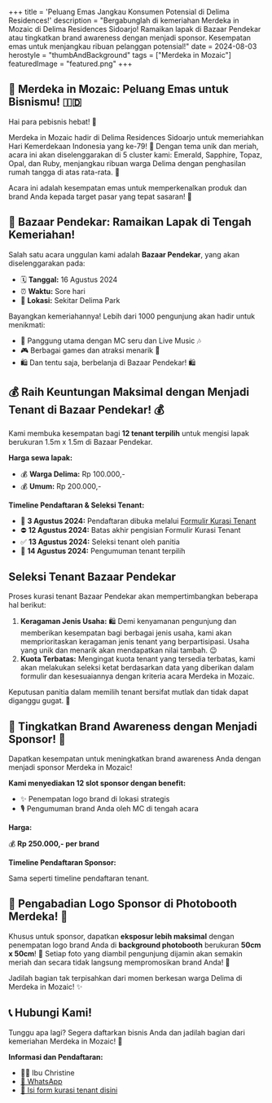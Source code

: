 +++
title = 'Peluang Emas Jangkau Konsumen Potensial di Delima Residences!'
description = "Bergabunglah di kemeriahan Merdeka in Mozaic di Delima Residences Sidoarjo! Ramaikan lapak di Bazaar Pendekar atau tingkatkan brand awareness dengan menjadi sponsor. Kesempatan emas untuk menjangkau ribuan pelanggan potensial!"
date = 2024-08-03
herostyle = "thumbAndBackground"
tags = ["Merdeka in Mozaic"]
featuredImage = "featured.png"
+++
## 🎉 Merdeka in Mozaic: Peluang Emas untuk Bisnismu! 🇮🇩

Hai para pebisnis hebat! 👋

Merdeka in Mozaic hadir di Delima Residences Sidoarjo untuk memeriahkan Hari Kemerdekaan Indonesia yang ke-79! 🎊 Dengan tema unik dan meriah, acara ini akan diselenggarakan di 5 cluster kami: Emerald, Sapphire, Topaz, Opal, dan Ruby, menjangkau ribuan warga Delima dengan penghasilan rumah tangga di atas rata-rata. 🤩

Acara ini adalah kesempatan emas untuk memperkenalkan produk dan brand Anda kepada target pasar yang tepat sasaran! 🚀

## 🎪 Bazaar Pendekar: Ramaikan Lapak di Tengah Kemeriahan! 

Salah satu acara unggulan kami adalah **Bazaar Pendekar**, yang akan diselenggarakan pada:

- 🗓️ **Tanggal:** 16 Agustus 2024
- ⏰ **Waktu:** Sore hari
- 📍 **Lokasi:** Sekitar Delima Park

Bayangkan kemeriahannya! Lebih dari 1000 pengunjung akan hadir untuk menikmati:

- 🎤 Panggung utama dengan MC seru dan Live Music 🎶
- 🎮 Berbagai games dan atraksi menarik 🎉
- 🛍️ Dan tentu saja, berbelanja di Bazaar Pendekar! 🛍️

## 💰 Raih Keuntungan Maksimal dengan Menjadi Tenant di Bazaar Pendekar! 💰

Kami membuka kesempatan bagi **12 tenant terpilih** untuk mengisi lapak berukuran 1.5m x 1.5m di Bazaar Pendekar. 

**Harga sewa lapak:**

- 💰 **Warga Delima:** Rp 100.000,-
- 💰 **Umum:** Rp 200.000,-

**Timeline Pendaftaran & Seleksi Tenant:**

- 📝 **3 Agustus 2024:** Pendaftaran dibuka melalui [Formulir Kurasi Tenant](https://forms.gle/7HXh5XqtrNchGwxaA)
- ⛔ **12 Agustus 2024:** Batas akhir pengisian Formulir Kurasi Tenant
- ✅ **13 Agustus 2024:** Seleksi tenant oleh panitia
- 📣 **14 Agustus 2024:** Pengumuman tenant terpilih

## Seleksi Tenant Bazaar Pendekar 

Proses kurasi tenant Bazaar Pendekar akan mempertimbangkan beberapa hal berikut:

1. **Keragaman Jenis Usaha:** 🛍️
    Demi kenyamanan pengunjung dan memberikan kesempatan bagi berbagai jenis usaha, kami akan memprioritaskan keragaman jenis tenant yang berpartisipasi. Usaha yang unik dan menarik akan mendapatkan nilai tambah. 😉
2. **Kuota Terbatas:** 
    Mengingat kuota tenant yang tersedia terbatas, kami akan melakukan seleksi ketat berdasarkan data yang diberikan dalam formulir dan kesesuaiannya dengan kriteria acara Merdeka in Mozaic. 

Keputusan panitia dalam memilih tenant bersifat mutlak dan tidak dapat diganggu gugat. 🙏

## 📣  Tingkatkan Brand Awareness dengan Menjadi Sponsor! 📣

Dapatkan kesempatan untuk meningkatkan brand awareness Anda dengan menjadi sponsor Merdeka in Mozaic! 

**Kami menyediakan 12 slot sponsor dengan benefit:**

- ✨ Penempatan logo brand di lokasi strategis
- 🎙️ Pengumuman brand Anda oleh MC di tengah acara

**Harga:**

💰 **Rp 250.000,- per brand**

**Timeline Pendaftaran Sponsor:**

Sama seperti timeline pendaftaran tenant.

## 📸 Pengabadian Logo Sponsor di Photobooth Merdeka! 📸

Khusus untuk sponsor, dapatkan **eksposur lebih maksimal** dengan penempatan logo brand Anda di **background photobooth** berukuran **50cm x 50cm**! 🤩 Setiap foto yang diambil pengunjung dijamin akan semakin meriah dan secara tidak langsung mempromosikan brand Anda! 🎉

Jadilah bagian tak terpisahkan dari momen berkesan warga Delima di Merdeka in Mozaic! ✨

## 📞 Hubungi Kami! 

Tunggu apa lagi? Segera daftarkan bisnis Anda dan jadilah bagian dari kemeriahan Merdeka in Mozaic! 🎉

**Informasi dan Pendaftaran:**

- 👩‍💼 Ibu Christine 
- [📲 WhatsApp](https://wa.me/6281910909000)
- [📝 Isi form kurasi tenant disini](https://forms.gle/7HXh5XqtrNchGwxaA)
